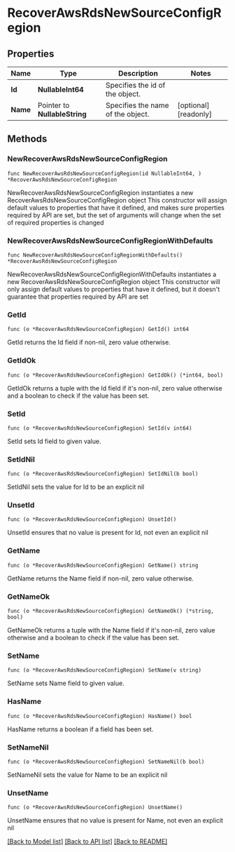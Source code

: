 # RecoverAwsRdsNewSourceConfigRegion

## Properties

Name | Type | Description | Notes
------------ | ------------- | ------------- | -------------
**Id** | **NullableInt64** | Specifies the id of the object. | 
**Name** | Pointer to **NullableString** | Specifies the name of the object. | [optional] [readonly] 

## Methods

### NewRecoverAwsRdsNewSourceConfigRegion

`func NewRecoverAwsRdsNewSourceConfigRegion(id NullableInt64, ) *RecoverAwsRdsNewSourceConfigRegion`

NewRecoverAwsRdsNewSourceConfigRegion instantiates a new RecoverAwsRdsNewSourceConfigRegion object
This constructor will assign default values to properties that have it defined,
and makes sure properties required by API are set, but the set of arguments
will change when the set of required properties is changed

### NewRecoverAwsRdsNewSourceConfigRegionWithDefaults

`func NewRecoverAwsRdsNewSourceConfigRegionWithDefaults() *RecoverAwsRdsNewSourceConfigRegion`

NewRecoverAwsRdsNewSourceConfigRegionWithDefaults instantiates a new RecoverAwsRdsNewSourceConfigRegion object
This constructor will only assign default values to properties that have it defined,
but it doesn't guarantee that properties required by API are set

### GetId

`func (o *RecoverAwsRdsNewSourceConfigRegion) GetId() int64`

GetId returns the Id field if non-nil, zero value otherwise.

### GetIdOk

`func (o *RecoverAwsRdsNewSourceConfigRegion) GetIdOk() (*int64, bool)`

GetIdOk returns a tuple with the Id field if it's non-nil, zero value otherwise
and a boolean to check if the value has been set.

### SetId

`func (o *RecoverAwsRdsNewSourceConfigRegion) SetId(v int64)`

SetId sets Id field to given value.


### SetIdNil

`func (o *RecoverAwsRdsNewSourceConfigRegion) SetIdNil(b bool)`

 SetIdNil sets the value for Id to be an explicit nil

### UnsetId
`func (o *RecoverAwsRdsNewSourceConfigRegion) UnsetId()`

UnsetId ensures that no value is present for Id, not even an explicit nil
### GetName

`func (o *RecoverAwsRdsNewSourceConfigRegion) GetName() string`

GetName returns the Name field if non-nil, zero value otherwise.

### GetNameOk

`func (o *RecoverAwsRdsNewSourceConfigRegion) GetNameOk() (*string, bool)`

GetNameOk returns a tuple with the Name field if it's non-nil, zero value otherwise
and a boolean to check if the value has been set.

### SetName

`func (o *RecoverAwsRdsNewSourceConfigRegion) SetName(v string)`

SetName sets Name field to given value.

### HasName

`func (o *RecoverAwsRdsNewSourceConfigRegion) HasName() bool`

HasName returns a boolean if a field has been set.

### SetNameNil

`func (o *RecoverAwsRdsNewSourceConfigRegion) SetNameNil(b bool)`

 SetNameNil sets the value for Name to be an explicit nil

### UnsetName
`func (o *RecoverAwsRdsNewSourceConfigRegion) UnsetName()`

UnsetName ensures that no value is present for Name, not even an explicit nil

[[Back to Model list]](../README.md#documentation-for-models) [[Back to API list]](../README.md#documentation-for-api-endpoints) [[Back to README]](../README.md)



